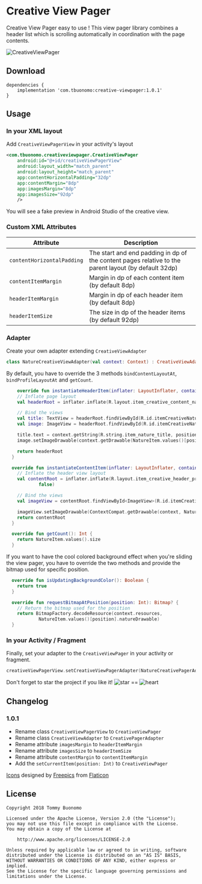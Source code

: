 # Creative View Pager

Creative View Pager easy to use !
This view pager library combines a header list which is scrolling automatically in coordination with the page contents.

![CreativeViewPager](/art/creative-viewpager0.gif)

## Download
```Gradle
dependencies {
    implementation 'com.tbuonomo:creative-viewpager:1.0.1'
}
```

## Usage

### In your XML layout
Add `CreativeViewPagerView` in your activity's layout
```Xml
<com.tbuonomo.creativeviewpager.CreativeViewPager
    android:id="@+id/creativeViewPagerView"
    android:layout_width="match_parent"
    android:layout_height="match_parent"
    app:contentHorizontalPadding="32dp"
    app:contentMargin="8dp"
    app:imagesMargin="8dp"
    app:imagesSize="92dp"
    />
```
You will see a fake preview in Android Studio of the creative view.

### Custom XML Attributes
| Attribute | Description |
| --- | --- |
| `contentHorizontalPadding` | The start and end padding in dp of the content pages relative to the parent layout (by default 32dp) |
| `contentItemMargin` | Margin in dp of each content item (by default 8dp) |
| `headerItemMargin` | Margin in dp of each header item (by default 8dp) |
| `headerItemSize` | The size in dp of the header items (by default 92dp) |

### Adapter
Create your own adapter extending `CreativeViewAdapter`
```Kotlin
class NatureCreativeViewAdapter(val context: Context) : CreativeViewAdapter
```

By default, you have to override the 3 methods `bindContentLayoutAt`, `bindProfileLayoutAt` and `getCount`.

```Kotlin
    override fun instantiateHeaderItem(inflater: LayoutInflater, container: ViewGroup, position: Int): View {
    // Inflate page layout
    val headerRoot = inflater.inflate(R.layout.item_creative_content_nature, container, false)

    // Bind the views
    val title: TextView = headerRoot.findViewById(R.id.itemCreativeNatureTitle)
    val image: ImageView = headerRoot.findViewById(R.id.itemCreativeNatureImage)

    title.text = context.getString(R.string.item_nature_title, position)
    image.setImageDrawable(context.getDrawable(NatureItem.values()[position].natureDrawable))

    return headerRoot
  }

  override fun instantiateContentItem(inflater: LayoutInflater, container: ViewGroup, position: Int): View {
    // Inflate the header view layout
    val contentRoot = inflater.inflate(R.layout.item_creative_header_profile, container,
            false)

    // Bind the views
    val imageView = contentRoot.findViewById<ImageView>(R.id.itemCreativeImage)

    imageView.setImageDrawable(ContextCompat.getDrawable(context, NatureItem.values()[position].userDrawable))
    return contentRoot
  }

  override fun getCount(): Int {
    return NatureItem.values().size
  }
```

If you want to have the cool colored background effect when you're sliding the view pager, you have to override the two methods and provide the bitmap used for specific position.

```Kotlin
  override fun isUpdatingBackgroundColor(): Boolean {
    return true
  }

  override fun requestBitmapAtPosition(position: Int): Bitmap? {
    // Return the bitmap used for the position
    return BitmapFactory.decodeResource(context.resources,
            NatureItem.values()[position].natureDrawable)
  }
```

### In your Activity / Fragment
Finally, set your adapter to the `CreativeViewPager` in your activity or fragment.
```Kotlin
creativeViewPagerView.setCreativeViewPagerAdapter(NatureCreativePagerAdapter(activity))
```

Don't forget to star the project if you like it! 
![star](https://user-images.githubusercontent.com/15737675/39397370-85f5b294-4afe-11e8-9c02-0dfdf014136a.png)
 == ![heart](https://user-images.githubusercontent.com/15737675/39397367-6e312c2e-4afe-11e8-9fbf-32001b0165a1.png)

## Changelog
### 1.0.1
- Rename class `CreativeViewPagerView` to `CreativeViewPager`
- Rename class `CreativeViewAdapter` to `CreativePagerAdapter`
- Rename attribute `imagesMargin` to `headerItemMargin`
- Rename attribute `imagesSize` to `headerItemSize`
- Rename attribute `contentMargin` to `contentItemMargin`
- Add the `setCurrentItem(position: Int)` to `CreativeViewPager`


[Icons](https://www.flaticon.com/packs/profession-avatars) designed by [Freepics](https://www.flaticon.com/authors/freepik) from [Flaticon](https://www.flaticon.com/)

## License
    Copyright 2018 Tommy Buonomo
    
    Licensed under the Apache License, Version 2.0 (the "License");
    you may not use this file except in compliance with the License.
    You may obtain a copy of the License at
    
        http://www.apache.org/licenses/LICENSE-2.0
    
    Unless required by applicable law or agreed to in writing, software
    distributed under the License is distributed on an "AS IS" BASIS,
    WITHOUT WARRANTIES OR CONDITIONS OF ANY KIND, either express or implied.
    See the License for the specific language governing permissions and
    limitations under the License.
